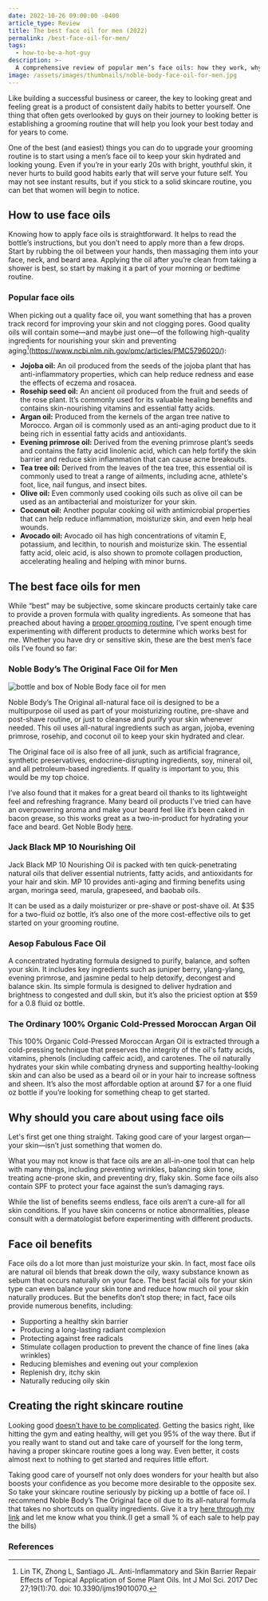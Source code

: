 ```yaml
---
date: 2022-10-26 09:00:00 -0400
article_type: Review
title: The best face oil for men (2022)
permalink: /best-face-oil-for-men/
tags:
  - how-to-be-a-hot-guy
description: >-
  A comprehensive review of popular men’s face oils: how they work, why you should use them, and how to pick the right one for you.
image: /assets/images/thumbnails/noble-body-face-oil-for-men.jpg
---
```


Like building a successful business or career, the key to looking great and feeling great is a product of consistent daily habits to better yourself. One thing that often gets overlooked by guys on their journey to looking better is establishing a grooming routine that will help you look your best today and for years to come.

One of the best (and easiest) things you can do to upgrade your grooming routine is to start using a men’s face oil to keep your skin hydrated and looking young. Even if you’re in your early 20s with bright, youthful skin, it never hurts to build good habits early that will serve your future self. You may not see instant results, but if you stick to a solid skincare routine, you can bet that women will begin to notice.


## How to use face oils

Knowing how to apply face oils is straightforward. It helps to read the bottle’s instructions, but you don’t need to apply more than a few drops. Start by rubbing the oil between your hands, then massaging them into your face, neck, and beard area. Applying the oil after you’re clean from taking a shower is best, so start by making it a part of your morning or bedtime routine.


### Popular face oils

When picking out a quality face oil, you want something that has a proven track record for improving your skin and not clogging pores. Good quality oils will contain some—and maybe just one—of the following high-quality ingredients for nourishing your skin and preventing aging[^1](https://www.ncbi.nlm.nih.gov/pmc/articles/PMC5796020/):



* **Jojoba oil:** An oil produced from the seeds of the jojoba plant that has anti-inflammatory properties, which can help reduce redness and ease the effects of eczema and rosacea.
* **Rosehip seed oil:** An ancient oil produced from the fruit and seeds of the rose plant. It’s commonly used for its valuable healing benefits and contains skin-nourishing vitamins and essential fatty acids.
* **Argan oil:** Produced from the kernels of the argan tree native to Morocco. Argan oil is commonly used as an anti-aging product due to it being rich in essential fatty acids and antioxidants.
* **Evening primrose oil:** Derived from the evening primrose plant’s seeds and contains the fatty acid linolenic acid, which can help fortify the skin barrier and reduce skin inflammation that can cause acne breakouts.
* **Tea tree oil:** Derived from the leaves of the tea tree, this essential oil is commonly used to treat a range of ailments, including acne, athlete's foot, lice, nail fungus, and insect bites.
* **Olive oil:** Even commonly used cooking oils such as olive oil can be used as an antibacterial and moisturizer for your skin.
* **Coconut oil:** Another popular cooking oil with antimicrobial properties that can help reduce inflammation, moisturize skin, and even help heal wounds.
* **Avocado oil:** Avocado oil has high concentrations of vitamin E, potassium, and lecithin, to nourish and moisturize skin. The essential fatty acid, oleic acid, is also shown to promote collagen production, accelerating healing and helping with minor burns.


## The best face oils for men

While “best” may be subjective, some skincare products certainly take care to provide a proven formula with quality ingredients. As someone that has preached about having a [proper grooming routine](https://edlatimore.com/how-to-become-more-physically-attractive-to-women/), I’ve spent enough time experimenting with different products to determine which works best for me. Whether you have dry or sensitive skin, these are the best men’s face oils I’ve found so far:


### Noble Body’s The Original Face Oil for Men


![bottle and box of Noble Body face oil for men](/assets/images/posts/noble-body-face-oil-for-men.jpeg)


Noble Body’s The Original all-natural face oil is designed to be a multipurpose oil used as part of your moisturizing routine, pre-shave and post-shave routine, or just to cleanse and purify your skin whenever needed. This oil uses all-natural ingredients such as argan, jojoba, evening primrose, rosehip, and coconut oil to keep your skin hydrated and clear.

The Original face oil is also free of all junk, such as artificial fragrance, synthetic preservatives, endocrine-disrupting ingredients, soy, mineral oil, and all petroleum-based ingredients. If quality is important to you, this would be my top choice.

I’ve also found that it makes for a great beard oil thanks to its lightweight feel and refreshing fragrance. Many beard oil products I’ve tried can have an overpowering aroma and make your beard feel like it’s been caked in bacon grease, so this works great as a two-in-product for hydrating your face and beard. Get Noble Body [here](https://noble-body.com?aff=33).


### Jack Black MP 10 Nourishing Oil

Jack Black MP 10 Nourishing Oil is packed with ten quick-penetrating natural oils that deliver essential nutrients, fatty acids, and antioxidants for your hair and skin. MP 10 provides anti-aging and firming benefits using argan, moringa seed, marula, grapeseed, and baobab oils.

It can be used as a daily moisturizer or pre-shave or post-shave oil. At $35 for a two-fluid oz bottle, it’s also one of the more cost-effective oils to get started on your grooming routine.


### Aesop Fabulous Face Oil

A concentrated hydrating formula designed to purify, balance, and soften your skin. It includes key ingredients such as juniper berry, ylang-ylang, evening primrose, and jasmine pedal to help detoxify, decongest and balance skin. Its simple formula is designed to deliver hydration and brightness to congested and dull skin, but it’s also the priciest option at $59 for a 0.8 fluid oz bottle.


### The Ordinary 100% Organic Cold-Pressed Moroccan Argan Oil

This 100% Organic Cold-Pressed Moroccan Argan Oil is extracted through a cold-pressing technique that preserves the integrity of the oil's fatty acids, vitamins, phenols (including caffeic acid), and carotenes. The oil naturally hydrates your skin while combating dryness and supporting healthy-looking skin and can also be used as a beard oil or in your hair to increase softness and sheen. It’s also the most affordable option at around $7 for a one fluid oz bottle if you’re looking for something cheap to get started.


## Why should you care about using face oils

Let's first get one thing straight. Taking good care of your largest organ—your skin—isn’t just something that women do.

What you may not know is that face oils are an all-in-one tool that can help with many things, including preventing wrinkles, balancing skin tone, treating acne-prone skin, and preventing dry, flaky skin. Some face oils also contain SPF to protect your face against the sun’s damaging rays.

While the list of benefits seems endless, face oils aren’t a cure-all for all skin conditions. If you have skin concerns or notice abnormalities, please consult with a dermatologist before experimenting with different products.


## Face oil benefits

Face oils do a lot more than just moisturize your skin. In fact, most face oils are natural oil blends that break down the oily, waxy substance known as sebum that occurs naturally on your face. The best facial oils for your skin type can even balance your skin tone and reduce how much oil your skin naturally produces. But the benefits don’t stop there; in fact, face oils provide numerous benefits, including:



* Supporting a healthy skin barrier
* Producing a long-lasting radiant complexion
* Protecting against free radicals
* Stimulate collagen production to prevent the chance of fine lines (aka wrinkles)
* Reducing blemishes and evening out your complexion
* Replenish dry, itchy skin
* Naturally reducing oily skin


## Creating the right skincare routine

Looking good [doesn’t have to be complicated](https://edlatimore.com/how-to-be-an-attractive-man/). Getting the basics right, like hitting the gym and eating healthy, will get you 95% of the way there. But if you really want to stand out and take care of yourself for the long term, having a proper skincare routine goes a long way. Even better, it costs almost next to nothing to get started and requires little effort.

Taking good care of yourself not only does wonders for your health but also boosts your confidence as you become more desirable to the opposite sex. So take your skincare routine seriously by picking up a bottle of face oil. I recommend Noble Body’s The Original face oil due to its all-natural formula that takes no shortcuts on quality ingredients. Give it a try [here through my link](https://noble-body.com?aff=33) and let me know what you think.(I get a small % of each sale to help pay the bills)


### References

[^1]: Lin TK, Zhong L, Santiago JL. Anti-Inflammatory and Skin Barrier Repair Effects of Topical Application of Some Plant Oils. Int J Mol Sci. 2017 Dec 27;19(1):70. doi: 10.3390/ijms19010070.